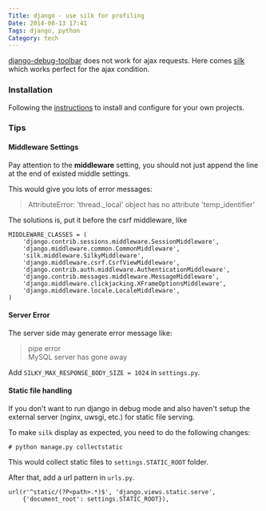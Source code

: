 ```yaml
---
Title: django - use silk for profiling
Date: 2014-08-13 17:41
Tags: django, python
Category: tech
---
```

[django-debug-toolbar][1] does not work for ajax requests. Here comes [silk][2] which works perfect for the ajax condition.

### Installation
Following the [instructions][2] to install and configure for your own projects.

### Tips

#### Middleware Settings
Pay attention to the __middleware__ setting, you should not just append the line at the end of existed middle settings.  

This would give you lots of error messages:  

> AttributeError: 'thread._local' object has no attribute 'temp_identifier'

The solutions is, put it before the csrf middleware, like
```
MIDDLEWARE_CLASSES = (
    'django.contrib.sessions.middleware.SessionMiddleware',
    'django.middleware.common.CommonMiddleware',
    'silk.middleware.SilkyMiddleware',
    'django.middleware.csrf.CsrfViewMiddleware',
    'django.contrib.auth.middleware.AuthenticationMiddleware',
    'django.contrib.messages.middleware.MessageMiddleware',
    'django.middleware.clickjacking.XFrameOptionsMiddleware',
    'django.middleware.locale.LocaleMiddleware',
)
```

#### Server Error
The server side may generate error message like:

> pipe error  
> MySQL server has gone away

Add `SILKY_MAX_RESPONSE_BODY_SIZE = 1024` in `settings.py`.

#### Static file handling
If you don't want to run django in debug mode and also haven't setup the external server (nginx, uwsgi, etc.) for static file serving.

To make `silk` display as expected, you need to do the following changes:
```
# python manage.py collectstatic
```
This would collect static files to `settings.STATIC_ROOT` folder.

After that, add a url pattern in `urls.py`.
```
url(r'^static/(?P<path>.*)$', 'django.views.static.serve',
    {'document_root': settings.STATIC_ROOT}),
```


[1]: https://github.com/django-debug-toolbar/django-debug-toolbar
[2]: https://github.com/mtford90/silk

